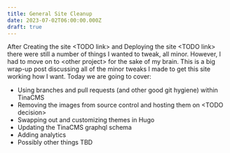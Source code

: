 ```yaml
---
title: General Site Cleanup
date: 2023-07-02T06:00:00.000Z
draft: true
---
```


After Creating the site \<TODO link> and Deploying the site \<TODO link> there were still a number of things I wanted to tweak, all minor. However, I had to move on to \<other project> for the sake of my brain. This is a big wrap-up post discussing all of the minor tweaks I made to get this site working how I want. Today we are going to cover: 

* Using branches and pull requests (and other good git hygiene) within TinaCMS
* Removing the images from source control and hosting them on \<TODO decision>
* Swapping out and customizing themes in Hugo
* Updating the TinaCMS graphql schema
* Adding analytics
* Possibly other things TBD
